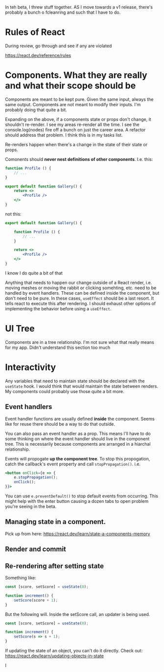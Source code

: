 In teh beta, I threw stuff together. AS I move towards a v1 release, there's probably a bunch o fcleanring and such that I have to do.

# Rules of React
During review, go through and see if any are violated

https://react.dev/reference/rules

# Components. What they are really and what their scope should be
Components are meant to be kept pure. Given the same input, always the same output. Components are not meant to modify their inputs. I'm probably doing that quite a bit.

Expanding on the above, if a components state or props don't change, it shouldn't re-render. I see my areas re-render all the time. I see the console.log(nodes) fire off a bunch on just the career area. A refactor should address that problem. I think this is in my tasks list.

Re-renders happen when there's a change in the state of their state or props. 

Comonents should **never nest definitions of other components**. I.e. this:
```jsx
function Profile () {
    // ...
}

export default function Gallery() {
    return <>
        <Profile />
    </>
}
```
not this:
```jsx
export default function Gallery() {

    function Profile () {
        // ...
    }

    return <>
        <Profile />
    </>
}
```
I know I do quite a bit of that

Anything that needs to happen our change outside of a React render, i.e. moving meshes or moving the rabbit or clicking somehting, etc. need to be handled by event handlers. These can be defined inside the component, but don't need to be pure. In these cases, `useEffect` should be a last resort. It tells react to execute this after rendering. I should exhaust other options of implementing the behavior before using a `useEffect`. 

# UI Tree
Components are in a tree relationship. I'm not sure what that really means for my app. Didn't understand this section too much

# Interactivity
Any variables that need to maintain state should be declared with the `useState` hook. I would think that would maintain the state between renders. My components could probably use those quite a bit more. 

## Event handlers
Event handler functions are usually defined **inside** the component. Seems like for reuse there should be a way to do that outside. 

You can also pass an event handler as a prop. This means I'll have to do some thinking on where the event handler should live in the component tree. This is necessarily because components are arranged in a hiarchal relationship. 

Events will propogate **up the component tree**. To stop this propogation, catch the callback's event property and call `stopPropagation()`. i.e.
```jsx
<button onClick={e => {
    e.stopPropagation();
    onClick();
}}>
```
 You can use `e.preventDefault()` to stop default events from occurring. This might help with the enter button causing a dozen tabs to open problem you're seeing in the beta.


## Managing state in a component. 
Pick up from here: https://react.dev/learn/state-a-components-memory



## Render and commit

## Re-rendering after setting state
Something like:
```jsx
const [score, setScore] = useState(0);

function increment() {
    setScore(score + 1);
}
```

But the following will. Inside the setScore call, an updater is being used.
```jsx
const [score, setScore] = useState(0);

function increment() {
    setScore(s => s + 1);
}
```

If updating the state of an object, you can't do it directly. Check out: https://react.dev/learn/updating-objects-in-state


I
